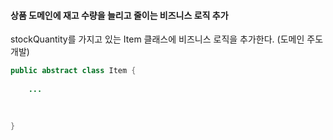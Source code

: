 #### 상품 도메인에 재고 수량을 늘리고 줄이는 비즈니스 로직 추가

stockQuantity를 가지고 있는 Item 클래스에 비즈니스 로직을 추가한다. (도메인 주도 개발) 

```java
public abstract class Item {
    
    ...
    
    
    
}
```